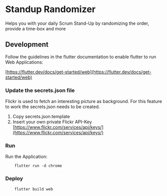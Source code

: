 # Standup Randomizer

Helps you with your daily Scrum Stand-Up by randomizing the order, provide a time-box and more


## Development

Follow the guidelines in the flutter documentation to enable flutter to run Web Applications:

[https://flutter.dev/docs/get-started/web](https://flutter.dev/docs/get-started/web)

### Update the secrets.json file

Flickr is used to fetch an interesting picture as background. For this feature to work the secrets.json needs to be created.

1. Copy secrets.json.template
2. Insert your own private Flickr API-Key [https://www.flickr.com/services/api/keys/](https://www.flickr.com/services/api/keys/)

### Run

Run the Application:
```
    flutter run -d chrome
```

### Deploy

```
    flutter build web
```
